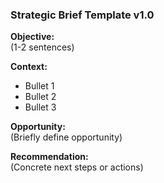 ### Strategic Brief Template v1.0

**Objective:**  
(1-2 sentences)

**Context:**  
- Bullet 1  
- Bullet 2  
- Bullet 3

**Opportunity:**  
(Briefly define opportunity)

**Recommendation:**  
(Concrete next steps or actions)